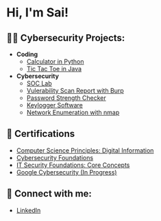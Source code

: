 <h1>Hi, I'm Sai! 

<h2>👨‍💻 Cybersecurity Projects:</h2>

- <b>Coding</b>
  - [Calculator in Python](https://github.com/sravurimain/Calculator.Py)
  - [Tic Tac Toe in Java](https://github.com/sravurimain/Tic-Tac-Toe)
- <b>Cybersecurity</b>
  - [SOC Lab](https://github.com/LABURL)
  - [Vulerability Scan Report with Burp](https://github.com/LABURL)
  - [Password Strength Checker](https://github.com/LABURL)
  - [Keylogger Software](https://github.com/LABURL)
  - [Network Enumeration with nmap](https://github.com/LABURL)


<h2>📝 Certifications</h2>

- [Computer Science Principles: Digital Information](https://www.linkedin.com/learning/certificates/0f078350022b3915438dd01e5f99d8f800ef7137d2b7c58f1bd6c0cb0e654229?u=56973593)
- [Cybersecurity Foundations](https://www.linkedin.com/learning/certificates/d1890f6d1a237631817c66dfdc385f7aa52b0c88921f51e3321c2eb6a466e6a2?u=56973593)
- [IT Security Foundations: Core Concepts](https://www.linkedin.com/learning/certificates/f74baa65cd925f5cf3b75c0ac7ef3496c2476900c6fcd6f89d4aee71fc3913ce?u=56973593)
- [Google Cybersecurity (In Progress)](https://www.coursera.org/professional-certificates/google-cybersecurity)


<h2> 🤳 Connect with me:</h2>

- [LinkedIn](https://www.youtube.com/watch?v=a83ASGn_V_s)

